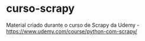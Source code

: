 # curso-scrapy
Material criado durante o curso de Scrapy da Udemy - https://www.udemy.com/course/python-com-scrapy/

